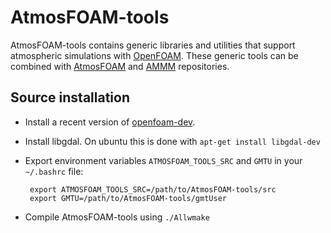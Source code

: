 # AtmosFOAM-tools
AtmosFOAM-tools contains generic libraries and utilities that support atmospheric simulations with [OpenFOAM](https://openfoam.org/).  These generic tools can be combined with [AtmosFOAM](https://github.com/AtmosFOAM/AtmosFOAM) and [AMMM](https://github.com/AtmosFOAM/AMMM) repositories.

## Source installation
* Install a recent version of [openfoam-dev](http://www.openfoam.org/download/).
* Install libgdal. On ubuntu this is done with `apt-get install libgdal-dev`
* Export environment variables `ATMOSFOAM_TOOLS_SRC` and `GMTU` in your `~/.bashrc` file:

       export ATMOSFOAM_TOOLS_SRC=/path/to/AtmosFOAM-tools/src
       export GMTU=/path/to/AtmosFOAM-tools/gmtUser
      
* Compile AtmosFOAM-tools using `./Allwmake`

